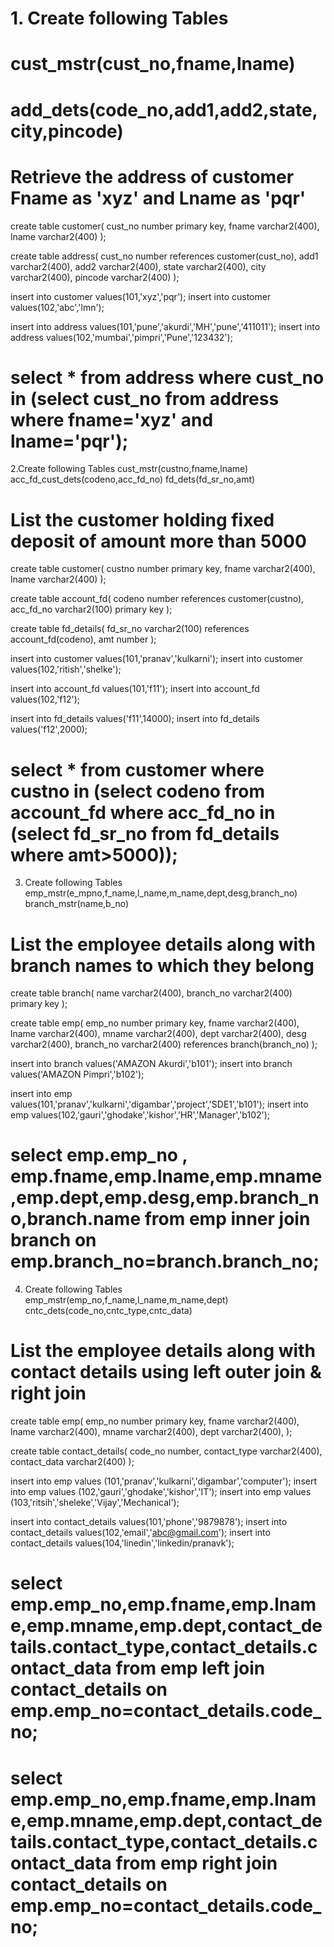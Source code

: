 # 1. Create following Tables
# cust_mstr(cust_no,fname,lname)
# add_dets(code_no,add1,add2,state,city,pincode)

# Retrieve the address of customer Fname as 'xyz' and Lname as 'pqr'

create table customer(
cust_no number primary key,
fname varchar2(400),
lname varchar2(400)
);

create table address(
cust_no number references customer(cust_no),
add1 varchar2(400),
add2 varchar2(400),
state varchar2(400),
city varchar2(400),
pincode varchar2(400)
);

insert into customer values(101,'xyz','pqr');
insert into customer values(102,'abc','lmn');


insert into address values(101,'pune','akurdi','MH','pune','411011');
insert into address values(102,'mumbai','pimpri','Pune','123432');

# select * from address where cust_no in (select cust_no from address where fname='xyz' and lname='pqr');


2.Create following Tables
cust_mstr(custno,fname,lname)
acc_fd_cust_dets(codeno,acc_fd_no)
fd_dets(fd_sr_no,amt)

# List the customer holding fixed deposit of amount more than 5000 

create table customer(
custno number primary key,
fname varchar2(400),
lname varchar2(400)
);

create table account_fd(
codeno number references customer(custno),
acc_fd_no varchar2(100) primary key
);

create table fd_details(
fd_sr_no varchar2(100) references account_fd(codeno),
amt number
);


insert into customer values(101,'pranav','kulkarni');
insert into customer values(102,'ritish','shelke');

insert into account_fd values(101,'f11');
insert into account_fd values(102,'f12');

insert into fd_details values('f11',14000);
insert into fd_details values('f12',2000);

# select * from customer where custno in (select codeno from account_fd where acc_fd_no in (select fd_sr_no from fd_details where amt>5000));

3. Create following Tables
emp_mstr(e_mpno,f_name,l_name,m_name,dept,desg,branch_no)
branch_mstr(name,b_no)

# List the employee details along with branch names to which they belong

create table branch(
name varchar2(400),
branch_no varchar2(400) primary key
);

create table emp(
emp_no number primary key,
fname varchar2(400),
lname varchar2(400),
mname varchar2(400),
dept varchar2(400),
desg varchar2(400),
branch_no varchar2(400) references branch(branch_no)
);

insert into branch values('AMAZON Akurdi','b101');
insert into branch values('AMAZON Pimpri','b102');

insert into emp values(101,'pranav','kulkarni','digambar','project','SDE1','b101');
insert into emp values(102,'gauri','ghodake','kishor','HR','Manager','b102');

# select emp.emp_no , emp.fname,emp.lname,emp.mname,emp.dept,emp.desg,emp.branch_no,branch.name from emp inner join branch on emp.branch_no=branch.branch_no;


4. Create following Tables
emp_mstr(emp_no,f_name,l_name,m_name,dept)
cntc_dets(code_no,cntc_type,cntc_data)

# List the employee details along with contact details using left outer join & right join



create table emp(
emp_no number primary key,
fname varchar2(400),
lname varchar2(400),
mname varchar2(400),
dept varchar2(400),
);

create table contact_details(
code_no number,
contact_type varchar2(400),
contact_data varchar2(400)
);

insert into emp values (101,'pranav','kulkarni','digambar','computer');
insert into emp values (102,'gauri','ghodake','kishor','IT');
insert into emp values (103,'ritsih','sheleke','Vijay','Mechanical');

insert into contact_details values(101,'phone','9879878');
insert into contact_details values(102,'email','abc@gmail.com');
insert into contact_details values(104,'linedin','linkedin/pranavk');

# select emp.emp_no,emp.fname,emp.lname,emp.mname,emp.dept,contact_details.contact_type,contact_details.contact_data from emp left join contact_details on emp.emp_no=contact_details.code_no;

# select emp.emp_no,emp.fname,emp.lname,emp.mname,emp.dept,contact_details.contact_type,contact_details.contact_data from emp right join contact_details on emp.emp_no=contact_details.code_no;



